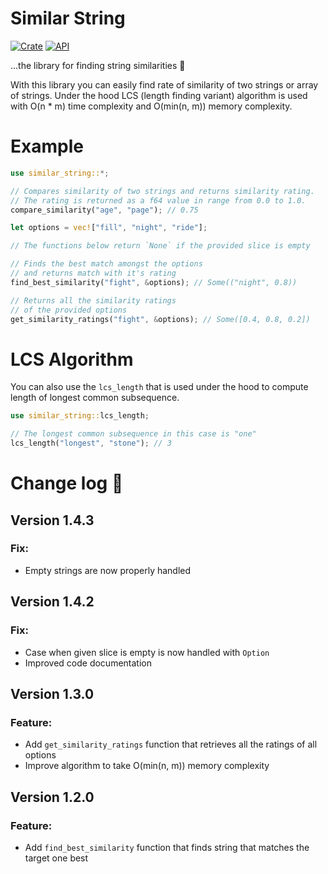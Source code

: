 # Similar String
[![Crate](https://img.shields.io/crates/v/similar-string.svg)](https://crates.io/crates/similar-string)
[![API](https://docs.rs/rand/badge.svg)](https://docs.rs/similar-string/)

...the library for finding string similarities 🔎
 
With this library you can easily find rate of similarity of two strings or array of strings.
Under the hood LCS (length finding variant) algorithm is used with O(n * m) time complexity and O(min(n, m)) memory complexity.

# Example
```rust
use similar_string::*;

// Compares similarity of two strings and returns similarity rating.
// The rating is returned as a f64 value in range from 0.0 to 1.0.
compare_similarity("age", "page"); // 0.75

let options = vec!["fill", "night", "ride"];

// The functions below return `None` if the provided slice is empty

// Finds the best match amongst the options
// and returns match with it's rating
find_best_similarity("fight", &options); // Some(("night", 0.8))

// Returns all the similarity ratings
// of the provided options
get_similarity_ratings("fight", &options); // Some([0.4, 0.8, 0.2])
```

# LCS Algorithm

You can also use the `lcs_length` that is used under the hood to compute length of longest common subsequence.

```rust
use similar_string::lcs_length;

// The longest common subsequence in this case is "one"
lcs_length("longest", "stone"); // 3
```

# Change log 🚀

## Version 1.4.3
### Fix:
- Empty strings are now properly handled

## Version 1.4.2
### Fix:
- Case when given slice is empty is now handled with `Option`
- Improved code documentation

## Version 1.3.0
### Feature:
- Add `get_similarity_ratings` function that retrieves all the ratings of all options
- Improve algorithm to take O(min(n, m)) memory complexity

## Version 1.2.0
### Feature:
- Add `find_best_similarity` function that finds string that matches the target one best